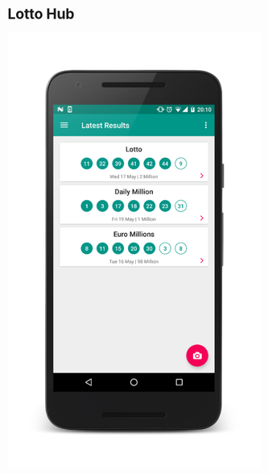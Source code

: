 # Lotto Hub

![alt text](https://github.com/Adzy-91/Lotto-hub/blob/master/images/device-2017-05-19-201100_framed.png "Main Screen")